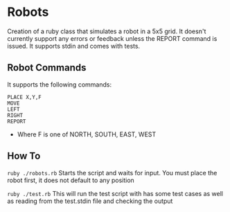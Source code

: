 Robots
======

Creation of a ruby class that simulates a robot in a 5x5 grid. It doesn't currently support any errors or feedback unless the REPORT command is issued. It supports stdin and comes with tests.

Robot Commands
--------------
It supports the following commands:

```
PLACE X,Y,F
MOVE
LEFT
RIGHT
REPORT
```

* Where F is one of NORTH, SOUTH, EAST, WEST

How To
------

``` ruby ./robots.rb ```
Starts the script and waits for input. You must place the robot first, it does not default to any position

``` ruby ./test.rb ```
This will run the test script with has some test cases as well as reading from the test.stdin file and checking the output
